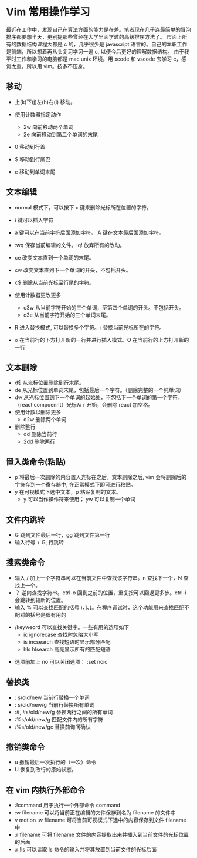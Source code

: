 # Vim 常用操作学习

最近在工作中，发现自己在算法方面的能力是在差。笔者现在几乎连最简单的冒泡排序都要想半天，更别提那些曾经在大学里面学过的高级排序方法了。
市面上所有的数据结构课程大都是 c 的，几乎很少是 javascript 语言的。自己的本职工作是前端，所以想着再从头复习学习一遍 c, 以便今后更好的理解数据结构。
由于我平时工作和学习的电脑都是 mac unix 环境。用 xcode 和 vscode 去学习 c，感觉太重，所以用 vim。技多不压身。

## 移动

* 上(k)下(j)左(h)右(l) 移动。
* 使用计数器指定动作

   * 2w 向前移动两个单词
   * 2e 向前移动到第二个单词的末尾

* 0 移动到行首
* $ 移动到行尾巴
* e 移动到单词末尾

##  文本编辑

* normal 模式下，可以按下 x 键来删除光标所在位置的字符。
* i 键可以插入字符
* a 键可以在当前字符后面添加字符。 A 键在文本最后面添加字符。
* :wq 保存当前编辑的文件。:q! 放弃所有的改动。
* ce 改变文本直到一个单词的末尾。
* cw 改变文本直到下一个单词的开头，不包括开头。
* c$ 删除从当前光标至行尾的字符。
* 使用计数器更改更多

   * c3w 从当前字符开始的三个单词，至第四个单词的开头。不包括开头。
   * c3e 从当前字符开始的三个单词末尾。

* R 进入替换模式, 可以替换多个字符。r 替换当前光标所在的字符。 
* o 在当前行的下方打开新的一行并进行插入模式。O 在当前行的上方打开新的一行

## 文本删除

* d$ 从光标位置删除到行末尾。
* de 从光标位置到单词末尾，包括最后一个字符。（删除完整的一个纯单词）
* dw 从光标位置到下一个单词的起始处，不包括下一个单词的第一个字符。（react compoennt）光标从 r 开始，会删除 react 加空格。
* 使用计数以删除更多
  + d2w 删除两个单词
* 删除整行
  + dd 删除当前行
  + 2dd 删除两行

## 置入类命令(粘贴)

* p 将最后一次删除的内容置入光标在之后。文本删除之后, vim 会将删除后的字符存到一个寄存器中, 在正常模式下即可进行粘贴。
* y 在可视模式下选中文本，p 粘贴复制的文本。
  + y 可以当作操作符来使用； yw 可以复制一个单词

## 文件内跳转

  + G 跳到文件最后一行，gg 跳到文件第一行
  + 输入行号 + G, 行跳转

## 搜索类命令

  + 输入 / 加上一个字符串可以在当前文件中查找该字符串。n 查找下一个，N 查找上一个。
  + ？ 逆向查找字符串。ctrl-o 回到之前的位置，重复按可以回退更多步。ctrl-i 会跳转到较新的位置。
  + 输入 % 可以查找匹配的括号 )、]、}。在程序调试时，这个功能用来查找匹配不配对的括号是很有用的

 * /keyweord 可以查找关键字。一些有用的选项如下
   * ic ignorecase 查找时忽略大小写
   * is incsearch 查找短语时显示部分匹配
   * hls hlsearch 高亮显示所有的匹配短语

  + 选项前加上 no 可以关闭选项： :set noic

## 替换类

  + : s/old/new 当前行替换一个单词
  + : s/old/new/g 当前行替换所有单词
  + :#, #s/old/new/g 替换两行之间的所有单词
  + :%s/old/new/g 匹配文件内的所有字符
  + :%s/old/new/gc 替换前询问确认

## 撤销类命令

  + u 撤销最后一次执行的（一次）命令
  + U 恢复到改行的原始状态。

## 在 vim 内执行外部命令

  + :!command 用于执行一个外部命令 command
  + :w filename 可以将当前正在编辑的文件保存到名为 filename 的文件中
  + v motion :w filename 可将当前可视模式下选中的内容保存到文件 filename 中
  + :r filename 可将 filename 文件的内容提取出来并插入到当前文件的光标位置的后面
  + :r !ls 可以读取 ls 命令的输入并将其放置到当前文件的光标后面
